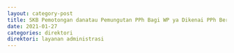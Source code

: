 ```yaml
---
layout: category-post
title: SKB Pemotongan danatau Pemungutan PPh Bagi WP ya Dikenai PPh Berdasarkan Peraturan Pemerintah Nomor 46 Tahun 2013
date: 2021-01-27
categories: direktori
direktori: layanan administrasi
---
```

